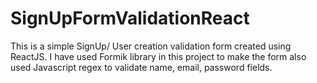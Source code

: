 # SignUpFormValidationReact
This is a simple SignUp/ User creation validation form created using ReactJS. I have used Formik library in this project to make the form also used Javascript regex to validate name, email, password fields. 

